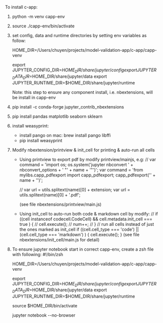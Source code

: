 To install c-app:

1. python -m venv capp-env
2. source ./capp-env/bin/activate
3. set config, data and runtime directories by setting env variables as follow:
    
    HOME_DIR=/Users/chuyen/projects/model-validation-app/c-app/capp-venv

    export JUPYTER_CONFIG_DIR=$HOME_DIR/share/jupyter/config
    export JUPYTER_DATA_DIR=$HOME_DIR/share/jupyter/data
    export JUPYTER_RUNTIME_DIR=$HOME_DIR/share/jupyter/runtime

    Note: this step to ensure any component install, i.e. nbextensions, will be install in capp-env

4. pip install -c conda-forge jupyter_contrib_nbextensions
5. pip install pandas matplotlib seaborn sklearn
6. install weasyprint:
   - install pango on mac: brew install pango libffi
   - pip install weasyprint

7. Modify nbextension/printview & init_cell for printing & auto-run all cells
    - Using printview to export pdf by modify printview/mainjs, e.g:
        // var command = 'import os; os.system(\'jupyter nbconvert ' + nbconvert_options + ' \"' + name + '\"\')';
        var command = 'from mylibs.capp_pdfexport import capp_pdfexport; capp_pdfexport(\'' + name + '\')';

        // var url = utils.splitext(name)[0] + extension;
        var url = utils.splitext(name)[0] + '.pdf';

        (see file nbextensions/printview/main.js)
    - Using init_cell to auto-run both code & markdown cell by modify:
            // if ((cell instanceof codecell.CodeCell) && cell.metadata.init_cell === true ) {
            //     cell.execute();
            //     num++;
            // }
            // run all cells instead of just the ones marked as init_cell
            if ((cell.cell_type === 'code') || (cell.cell_type === 'markdown') ) {
                cell.execute();
            }
        (see file nbextensions/init_cell/main.js for detail)

8. To ensure jupyter notebook start in correct capp-env, create a zsh file with following:
    #!/bin/zsh

    HOME_DIR=/Users/chuyen/projects/model-validation-app/c-app/capp-venv

    export JUPYTER_CONFIG_DIR=$HOME_DIR/share/jupyter/config
    export JUPYTER_DATA_DIR=$HOME_DIR/share/jupyter/data
    export JUPYTER_RUNTIME_DIR=$HOME_DIR/share/jupyter/runtime

    source $HOME_DIR/bin/activate

    jupyter notebook --no-browser
